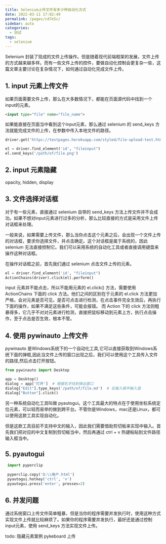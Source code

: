 ```yaml
---
title: Selenium上传文件有多少种自动化方式
date: 2022-03-11 17:02:49
permalink: /pages/cd7e5c/
sidebar: auto
categories:
  - 测试
tags:
  - selenium
---
```


Selenium 封装了现成的文件上传操作。但是随着现代前端框架的发展，文件上传的方式越来越多样。而有一些文件上传的控件，要做自动化控制会更复杂一些，这篇文章主要讨论在复杂情况下，如何通过自动化完成文件上传。


## 1. input 元素上传文件
如果页面需要文件上传，那么在大多数情况下，都能在页面源代码中找到一个input的元素。
```html
<input type="file" name="file_name">
```
如果能直接在页面当中看到这个input元素，那么通过 selenium 的 send_keys 方法就能完成文件的上传，在参数中传入本地文件的路径。

```python
driver.get('https://testpages.herokuapp.com/styled/file-upload-test.html')

el = driver.find_element('id', "fileinput")
el.send_keys('/path/of/file.png')
```


## 2. input 元素隐藏

opacity,  hidden,  display

## 3. 文件选择对话框

对于有一些元素，直接通过 selenium 自带的 send_keys 方法上传文件并不会成功。如果不想对input元素进行过多的分析，那么比较直接的方式是采用文件上传对话框来处理。

一般来说，如果需要上传文件，那么当你点击这个元素之后，会出现一个文件上传的对话框，要求你选择文件，并点击确定。这个对话框是属于系统的，因此selenium 无法直接控制它。我们可以采用系统的自动化工具或者直接调用键盘来操作这种对话框。

在操作对话框之前，首先我们通过 selenium 点击文件上传的元素。

```python
el = driver.find_element('id', "fileinput")
ActionChains(driver).click(el).perform()
```

input 元素并不能点击，所以不能用元素的 el.click() 方法，需要使用 ActionChains 下面的 click 方法。他们之间的区别在于元素的 el.click 方法更加严格，会对元素是否可见，是否可点击进行检测，在点击事件完全生效后，再执行下面的操作，如果不满足这些条件，可能会报错。 而 Action 下的 click 方法则粗暴得多，它几乎不对对元素进行检测，直接把鼠标移动到元素上方，执行点击操作，至于点击是否生效，根本不管。



## 4. 使用 pywinauto 上传文件
pywinauto 是Windows系统下的一个自动化工具,它可以直接获取到Windows系统下面的弹框,因此当文件上传的窗口出现之后，我们可以使用这个工具传入文件的路径,然后点击打开按钮。
```python
from pywinauto import Desktop

app = Desktop()
dialog = app['打开']  # 根据名字找到弹出窗口
dialog["Edit"].type_keys('/path/of/file.md')  # 在输入框中输入值
dialog["Button"].click()
```

另一种系统自动化工具叫做 pyautogui。这个工具最大的特点在于使用坐标系统定位元素，可以轻而易举的做到跨平台。不管你是Windows，mac还是Linux，都可以使用这款工具实现自动化。

但是这款工具目前不支持中文的输入，因此我们需要借助剪切板来实现中输入。首先我们把对应的中文复制到剪切板当中，然后再通过 ctrl + v 热键粘贴到文件路径输入框当中。

## 5. pyautogui

```python
 import pyperclip
 
 pyperclip.copy('D:\\用户.html')
 pyautogui.hotkey('ctrl', 'v')
 pyautogui.press('enter', presses=2)
```



## 6. 并发问题

通过系统窗口上传文件简单粗暴，但是当你的程序需要并发执行时，使用这种方式实现文件上传就比较麻烦了。如果你的程序需要并发执行，最好还是通过控制input元素，使用 send_keys 方法实现文件上传。

todo:
隐藏元素案例
pykeboard 上传